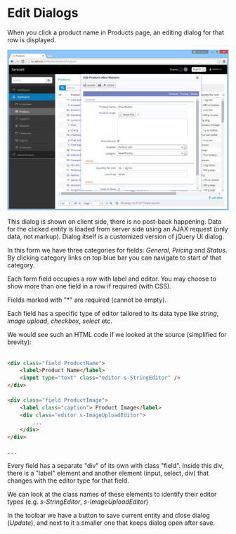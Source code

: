 
# Edit Dialogs

When you click a product name in Products page, an editing dialog for that row is displayed.

![Product Editing](../getting_started/img/product_editing.jpg)

This dialog is shown on client side, there is no post-back happening. Data for the clicked entity is loaded from server side using an AJAX request (only data, not markup). Dialog itself is a customized version of jQuery UI dialog.

In this form we have three categories for fields: *General*, *Pricing* and *Status*. By clicking category links on top blue bar you can navigate to start of that category.

Each form field occupies a row with label and editor. You may choose to show more than one 
field in a row if required (with CSS).

Fields marked with "*" are required (cannot be empty).

Each field has a specific type of editor tailored to its data type like *string*, *image upload*, *checkbox*, *select* etc.

We would see such an HTML code if we looked at the source (simplified for brevity):

```html

<div class="field ProductName">
    <label>Product Name</label>
    <input type="text" class="editor s-StringEditor" />
</div>

<div class="field ProductImage">
    <label class="caption"> Product Image</label>
    <div class="editor s-ImageUploadEditor">
        ...
    </div>
</div>

...
```

Every field has a separate "div" of its own with class "field". Inside this div, there is a "label" element and another element (input, select, div) that changes with the editor type for that field.

We can look at the class names of these elements to identify their editor types (e.g. *s-StringEditor*, *s-ImageUploadEditor*)


In the toolbar we have a button to save current entity and close dialog (*Update*), and next to it a smaller one that keeps dialog open after save.

